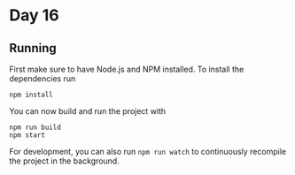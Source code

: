 # Day 16

## Running

First make sure to have Node.js and NPM installed. To install the dependencies run

```
npm install
```

You can now build and run the project with

```
npm run build
npm start
```

For development, you can also run `npm run watch` to continuously recompile the project in the background.
